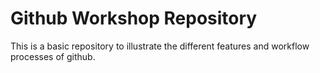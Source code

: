 # Github Workshop Repository

This is a basic repository to illustrate the different features and workflow processes of github.